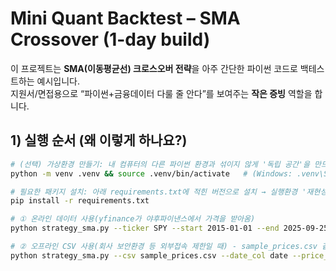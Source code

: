 # Mini Quant Backtest – SMA Crossover (1-day build)

이 프로젝트는 **SMA(이동평균선) 크로스오버 전략**을 아주 간단한 파이썬 코드로 백테스트하는 예시입니다.  
지원서/면접용으로 “파이썬+금융데이터 다룰 줄 안다”를 보여주는 **작은 증빙** 역할을 합니다.

## 1) 실행 순서 (왜 이렇게 하나요?)
```bash
# (선택) 가상환경 만들기: 내 컴퓨터의 다른 파이썬 환경과 섞이지 않게 '독립 공간'을 만드는 단계
python -m venv .venv && source .venv/bin/activate   # (Windows: .venv\Scripts\activate)

# 필요한 패키지 설치: 아래 requirements.txt에 적힌 버전으로 설치 → 실행환경 '재현성' 보장
pip install -r requirements.txt

# ① 온라인 데이터 사용(yfinance가 야후파이낸스에서 가격을 받아옴)
python strategy_sma.py --ticker SPY --start 2015-01-01 --end 2025-09-25 --fast 50 --slow 200

# ② 오프라인 CSV 사용(회사 보안환경 등 외부접속 제한일 때) - sample_prices.csv 같은 로컬 파일로 테스트
python strategy_sma.py --csv sample_prices.csv --date_col date --price_col close --fast 20 --slow 50
